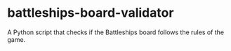 # battleships-board-validator
A Python script that checks if the Battleships board follows the rules of the game.